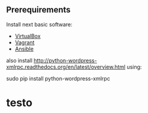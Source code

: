 ## Prerequirements

Install next basic software:

* [VirtualBox](https://www.virtualbox.org/)
* [Vagrant](http://www.vagrantup.com/)
* [Ansible](http://www.ansibleworks.com)

also install http://python-wordpress-xmlrpc.readthedocs.org/en/latest/overview.html using:

sudo pip install python-wordpress-xmlrpc



# testo
